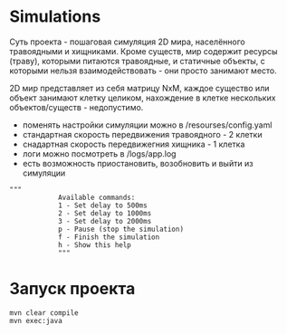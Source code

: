 # Simulations

Суть проекта - пошаговая симуляция 2D мира, населённого травоядными и хищниками.
Кроме существ, мир содержит ресурсы (траву), которыми питаются травоядные, и статичные
объекты, с которыми нельзя взаимодействовать - они просто занимают место.

2D мир представляет из себя матрицу NxM, каждое существо или объект занимают клетку целиком,
нахождение в клетке нескольких объектов/существ - недопустимо.

- поменять настройки симуляции можно в /resourses/config.yaml
- стандартная скорость передвижения травоядного - 2 клетки
- снадартная скорость передвижегния хищника - 1 клетка
- логи можно посмотреть в /logs/app.log
- есть возможность приостановить, возобновить и выйти из симуляции
```
"""
            Available commands:
            1 - Set delay to 500ms
            2 - Set delay to 1000ms
            3 - Set delay to 2000ms
            p - Pause (stop the simulation)
            f - Finish the simulation
            h - Show this help
            """
```

# Запуск проекта 
```
mvn clear compile
mvn exec:java
```